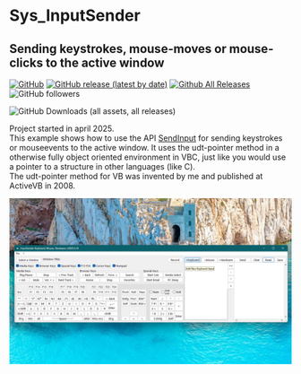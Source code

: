 # Sys_InputSender  
## Sending keystrokes, mouse-moves or mouse-clicks to the active window  

[![GitHub](https://img.shields.io/github/license/OlimilO1402/Sys_InputSender?style=plastic)](https://github.com/OlimilO1402/Sys_InputSender/blob/master/LICENSE) 
[![GitHub release (latest by date)](https://img.shields.io/github/v/release/OlimilO1402/Sys_InputSender?style=plastic)](https://github.com/OlimilO1402/Sys_InputSender/releases/latest)
[![Github All Releases](https://img.shields.io/github/downloads/OlimilO1402/Sys_InputSender/total.svg)](https://github.com/OlimilO1402/Sys_InputSender/releases/download/v2025.5.14/InputSender_v2025.5.14.zip)
![GitHub followers](https://img.shields.io/github/followers/OlimilO1402?style=social)

![GitHub Downloads (all assets, all releases)](https://img.shields.io/github/downloads/OlimilO1402/Sys_InputSender/total)



Project started in april 2025.  
This example shows how to use the API [SendInput](https://learn.microsoft.com/en-us/windows/win32/api/winuser/nf-winuser-sendinput) for sending keystrokes or mouseevents to the active window.
It uses the udt-pointer method in a otherwise fully object oriented environment in VBC, just like you would use a pointer to a structure in other languages (like C).  
The udt-pointer method for VB was invented by me and published at ActiveVB in 2008.  


![InputSender Image](Resources/InputSender.png "InputSender Image")
